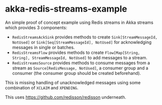 # akka-redis-streams-example
An simple proof of concept example using Redis streams in Akka streams which provides 3 components:

* `RedisStreamsAckSink` provides methods to create `Sink[StreamMessageId, NotUsed]` or `Sink[Seq[StreamMessageId], NotUsed]` for acknowledging messages in single or batches.
* `RedisStreamsFlow` provides methods to create `Flow[Map[String, String], StreamMessageId, NotUsed]` to add messages to a stream.
* `RedisStreamsSource` provides methods to consume messages from a stream as `Source[RedisMessage, NotUsed]`, a consumer group and a consumer (the consumer group should be created beforehand).

This is missing handling of unacknowledged messages using some combination of `XCLAIM` and `XPENDING`.

This uses https://github.com/redisson/redisson underneath.
